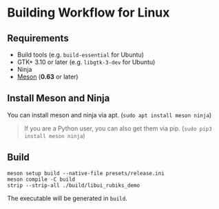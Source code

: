 # Building Workflow for Linux

## Requirements

-   Build tools (e.g. `build-essential` for Ubuntu)
-   GTK+ 3.10 or later (e.g. `libgtk-3-dev` for Ubuntu)
-   Ninja
-   [Meson](https://github.com/mesonbuild/meson) (**0.63** or later)

## Install Meson and Ninja

You can install meson and ninja via apt. (`sudo apt install meson ninja`)  

> If you are a Python user, you can also get them via pip. (`sudo pip3 install meson ninja`)

## Build

```shell
meson setup build --native-file presets/release.ini
meson compile -C build
strip --strip-all ./build/libui_rubiks_demo
```

The executable will be generated in `build`.  
